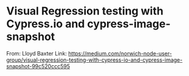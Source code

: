 # Visual Regression testing with Cypress.io and cypress-image-snapshot

From: Lloyd Baxter
Link: <https://medium.com/norwich-node-user-group/visual-regression-testing-with-cypress-io-and-cypress-image-snapshot-99c520ccc595>
